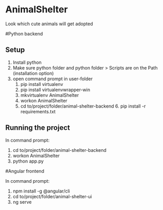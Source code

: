 # AnimalShelter
Look which cute animals will get adopted

#Python backend

## Setup

1. Install python
2. Make sure python folder and python folder > Scripts are on the Path (installation option)
3. open command prompt in user-folder
	1. pip install virtualenv
 	2. pip install virtualenvwrapper-win
	3. mkvirtualenv AnimalShelter
	4. workon AnimalShelter
	5. cd to/project/folder/animal-shelter-backend
    	6. pip install -r requirements.txt

## Running the project

In command prompt:

1. cd to/project/folder/animal-shelter-backend
2. workon AnimalShelter
3. python app.py 


#Angular frontend

In command prompt:

1. npm install -g @angular/cli
2. cd to/project/folder/animal-shelter-ui
3. ng serve